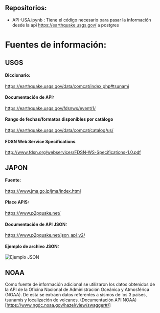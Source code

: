 ## Repositorios:
* API-USA.ipynb : Tiene el código necesario para pasar la información desde la api https://earthquake.usgs.gov/ a postgres

# Fuentes de información:
## USGS 
#### Diccionario:
https://earthquake.usgs.gov/data/comcat/index.php#tsunami
#### Documentación de API:
https://earthquake.usgs.gov/fdsnws/event/1/
#### Rango de fechas/formatos disponibles por catálogo
https://earthquake.usgs.gov/data/comcat/catalog/us/
#### FDSN	Web	Service	Specifications
http://www.fdsn.org/webservices/FDSN-WS-Specifications-1.0.pdf

## JAPON
#### Fuente:
https://www.jma.go.jp/jma/index.html
#### Place APIS:
https://www.p2pquake.net/
#### Documentación de API JSON:
https://www.p2pquake.net/json_api_v2/
#### Ejemplo de archivo JSON:
![Ejemplo JSON](https://user-images.githubusercontent.com/104787036/203128755-af6ed777-dfcd-4df5-bc67-ba593bfa9443.JPG)

## NOAA
Como fuente de información adicional se utilizaron los datos obtenidos de la API de la Oficina Nacional de Administración Oceánica y Atmosférica (NOAA). De esta se extraen datos referentes a sismos de los 3 paises, tsunamis y localización de volcanes.
(Documentación API NOAA)[https://www.ngdc.noaa.gov/hazel/view/swagger#/]
